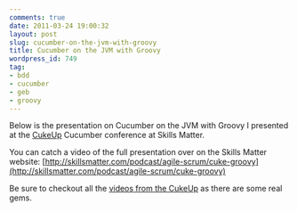 ```yaml
---
comments: true
date: 2011-03-24 19:00:32
layout: post
slug: cucumber-on-the-jvm-with-groovy
title: Cucumber on the JVM with Groovy
wordpress_id: 749
tag:
- bdd
- cucumber
- geb
- groovy
---
```


Below is the presentation on Cucumber on the JVM with Groovy I presented at the [CukeUp](http://skillsmatter.com/event/agile-scrum/cukeup) Cucumber conference at Skills Matter.





You can catch a video of the full presentation over on the Skills Matter website: [http://skillsmatter.com/podcast/agile-scrum/cuke-groovy](http://skillsmatter.com/podcast/agile-scrum/cuke-groovy)

Be sure to checkout all the [videos from the CukeUp](http://skillsmatter.com/event/agile-scrum/cukeup) as there are some real gems.

